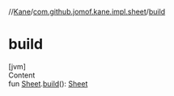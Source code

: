 //[Kane](../index.md)/[com.github.jomof.kane.impl.sheet](index.md)/[build](build.md)



# build  
[jvm]  
Content  
fun [Sheet](-sheet/index.md).[build](build.md)(): [Sheet](-sheet/index.md)  



